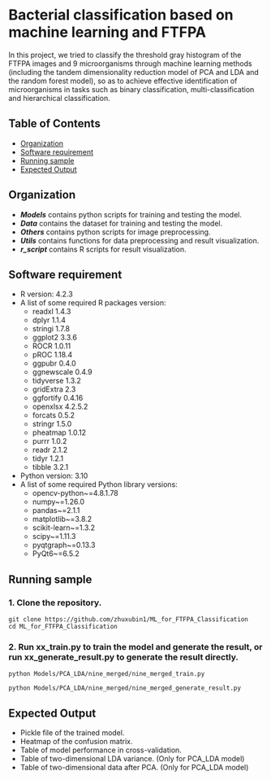 # Bacterial classification based on machine learning and FTFPA

In this project, we tried to classify the threshold gray histogram of the FTFPA images and 9 microorganisms through machine learning methods (including the tandem dimensionality reduction model of PCA and LDA and the random forest model), so as to achieve effective identification of microorganisms in tasks such as binary classification, multi-classification and hierarchical classification.

## Table of Contents

- [Organization](#organization)
- [Software requirement](#software-requirement)
- [Running sample](#running-sample)
- [Expected Output](#expected-output)

## Organization

* _**Models**_ contains python scripts for training and testing the model.
* _**Data**_ contains the dataset for training and testing the model.
* _**Others**_ contains python scripts for image preprocessing.
* _**Utils**_ contains functions for data preprocessing and result visualization.
* _**r_script**_ contains R scripts for result visualization.

## Software requirement

  * R version: 4.2.3
  * A list of some required R packages version:
    * readxl 1.4.3
    * dplyr 1.1.4
    * stringi 1.7.8
    * ggplot2 3.3.6
    * ROCR 1.0.11
    * pROC 1.18.4
    * ggpubr 0.4.0
    * ggnewscale 0.4.9
    * tidyverse 1.3.2
    * gridExtra 2.3
    * ggfortify 0.4.16
    * openxlsx 4.2.5.2
    * forcats 0.5.2
    * stringr 1.5.0
    * pheatmap 1.0.12
    * purrr 1.0.2
    * readr 2.1.2
    * tidyr 1.2.1
    * tibble 3.2.1
  * Python version: 3.10
  * A list of some required Python library versions:
    * opencv-python~=4.8.1.78
    * numpy~=1.26.0
    * pandas~=2.1.1
    * matplotlib~=3.8.2
    * scikit-learn~=1.3.2
    * scipy~=1.11.3
    * pyqtgraph~=0.13.3
    * PyQt6~=6.5.2

## Running sample

### 1. Clone the repository.

```commandline
git clone https://github.com/zhuxubin1/ML_for_FTFPA_Classification
cd ML_for_FTFPA_Classification
```

### 2. Run xx_train.py to train the model and generate the result, or run xx_generate_result.py to generate the result directly.

```commandline
python Models/PCA_LDA/nine_merged/nine_merged_train.py
```
```commandline
python Models/PCA_LDA/nine_merged/nine_merged_generate_result.py
```

## Expected Output
- Pickle file of the trained model.
- Heatmap of the confusion matrix.
- Table of model performance in cross-validation.
- Table of two-dimensional LDA variance. (Only for PCA_LDA model)
- Table of two-dimensional data after PCA. (Only for PCA_LDA model)
